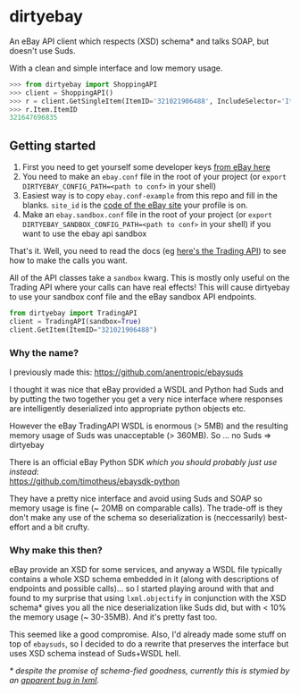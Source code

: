 # dirtyebay

An eBay API client which respects (XSD) schema* and talks SOAP, but doesn't use Suds.

With a clean and simple interface and low memory usage.

```python
>>> from dirtyebay import ShoppingAPI
>>> client = ShoppingAPI()
>>> r = client.GetSingleItem(ItemID='321021906488', IncludeSelector='ItemSpecifics')
>>> r.Item.ItemID
321647696835
```

## Getting started

1. First you need to get yourself some developer keys [from eBay here](https://developer.ebay.com/DevZone/account/)
2. You need to make an `ebay.conf` file in the root of your project (or `export DIRTYEBAY_CONFIG_PATH=<path to conf>` in your shell)
3. Easiest way is to copy `ebay.conf-example` from this repo and fill in the blanks. `site_id` is the [code of the eBay site](http://developer.ebay.com/DevZone/XML/docs/WebHelp/FieldDifferences-Site_IDs.html) your profile is on.
4. Make an `ebay.sandbox.conf` file in the root of your project (or `export DIRTYEBAY_SANDBOX_CONFIG_PATH=<path to conf>` in your shell) if you want to use the ebay api sandbox

That's it. Well, you need to read the docs (eg [here's the Trading API](http://developer.ebay.com/DevZone/XML/docs/WebHelp/wwhelp/wwhimpl/js/html/wwhelp.htm?href=Overview-.html)) to see how to make the calls you want. 

All of the API classes take a `sandbox` kwarg. This is mostly only useful on the Trading API where your calls can have real effects! This will cause dirtyebay to use your sandbox conf file and the eBay sandbox API endpoints.

```python
from dirtyebay import TradingAPI
client = TradingAPI(sandbox=True)
client.GetItem(ItemID="321021906488")
```

### Why the name?

I previously made this: https://github.com/anentropic/ebaysuds

I thought it was nice that eBay provided a WSDL and Python had Suds and by putting the two together you get a very nice interface where responses are intelligently deserialized into appropriate python objects etc.

However the eBay TradingAPI WSDL is enormous (> 5MB) and the resulting memory usage of Suds was unacceptable (> 360MB). So ... no Suds => dirtyebay

There is an official eBay Python SDK _which you should probably just use instead_:  
https://github.com/timotheus/ebaysdk-python

They have a pretty nice interface and avoid using Suds and SOAP so memory usage is fine (~ 20MB on comparable calls). The trade-off is they don't make any use of the schema so deserialization is (neccessarily) best-effort and a bit crufty.


### Why make this then?

eBay provide an XSD for some services, and anyway a WSDL file typically contains a whole XSD schema embedded in it (along with descriptions of endpoints and possible calls)... so I started playing around with that and found to my surprise that using `lxml.objectify` in conjunction with the XSD schema* gives you all the nice deserialization like Suds did, but with < 10% the memory usage (~ 30-35MB). And it's pretty fast too.

This seemed like a good compromise. Also, I'd already made some stuff on top of `ebaysuds`, so I decided to do a rewrite that preserves the interface but uses XSD schema instead of Suds+WSDL hell. 

_* despite the promise of schema-fied goodness, currently this is stymied by an [apparent bug in lxml](https://bugs.launchpad.net/lxml/+bug/1416853)._
